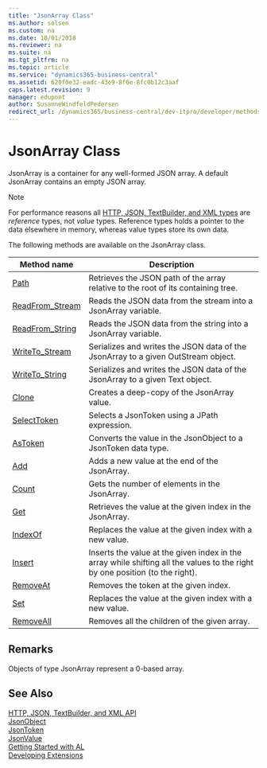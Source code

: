 ```yaml
---
title: "JsonArray Class" 
ms.author: solsen
ms.custom: na
ms.date: 10/01/2018
ms.reviewer: na
ms.suite: na
ms.tgt_pltfrm: na
ms.topic: article
ms.service: "dynamics365-business-central"
ms.assetid: 620f0e32-eadc-43e9-8f6e-8fc0b12c3aaf
caps.latest.revision: 9
manager: edupont
author: SusanneWindfeldPedersen
redirect_url: /dynamics365/business-central/dev-itpro/developer/methods-auto/library
---
```

<!--This topic is deprected, see redirection URL-->

 

# JsonArray Class
JsonArray is a container for any well-formed JSON array. A default JsonArray contains an empty JSON array.

> [!NOTE]
> For performance reasons all [HTTP, JSON, TextBuilder, and XML types](../devenv-restapi-overview.md) are *reference* types, not *value* types. Reference types holds a pointer to the data elsewhere in memory, whereas value types store its own data.

The following methods are available on the JsonArray class.

|Method name|Description|
|-----------|-----------|
|[Path](jsonarray-path-method.md)|Retrieves the JSON path of the array relative to the root of its containing tree.|
|[ReadFrom_Stream](jsonarray-readfrom-stream-method.md)|Reads the JSON data from the stream into a JsonArray variable.|
|[ReadFrom_String](jsonarray-readfrom-string-method.md)|Reads the JSON data from the string into a JsonArray variable.|
|[WriteTo_Stream](jsonarray-writeto-stream-method.md)|Serializes and writes the JSON data of the JsonArray to a given OutStream object.|
|[WriteTo_String](jsonarray-writeto-string-method.md)|Serializes and writes the JSON data of the JsonArray to a given Text object.|
|[Clone](jsontoken-clone-method.md)|Creates a deep-copy of the JsonArray value.|
|[SelectToken](jsontoken-selecttoken-method.md)|Selects a JsonToken using a JPath expression.|
|[AsToken](jsonarray-astoken-method.md)|Converts the value in the JsonObject to a JsonToken data type.|
|[Add](jsonarray-add-method.md)|Adds a new value at the end of the JsonArray.|
|[Count](jsonarray-count-method.md)|Gets the number of elements in the JsonArray.|
|[Get](jsonarray-get-method.md)|Retrieves the value at the given index in the JsonArray.|
|[IndexOf](jsonarray-indexof-method.md)|Replaces the value at the given index with a new value.|
|[Insert](jsonarray-insert-method.md)|Inserts the value at the given index in the array while shifting all the values to the right by one position (to the right).|
|[RemoveAt](jsonarray-removeat-method.md)|Removes the token at the given index.|
|[Set](jsonarray-set-method.md)|Replaces the value at the given index with a new value.|
|[RemoveAll](jsonarray-removeall-method.md)|Removes all the children of the given array.|

## Remarks
Objects of type JsonArray represent a 0-based array.

## See Also
[HTTP, JSON, TextBuilder, and XML API](../devenv-restapi-overview.md)  
[JsonObject](jsonobject-class.md)  
[JsonToken](jsontoken-class.md)  
[JsonValue](jsonvalue-class.md)  
[Getting Started with AL](../devenv-get-started.md)  
[Developing Extensions](../devenv-dev-overview.md)  
